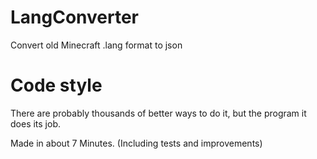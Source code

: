# LangConverter
Convert old Minecraft .lang format to json

# Code style
There are probably thousands of better ways to do it, but the program it does its job.

Made in about 7 Minutes. (Including tests and improvements)